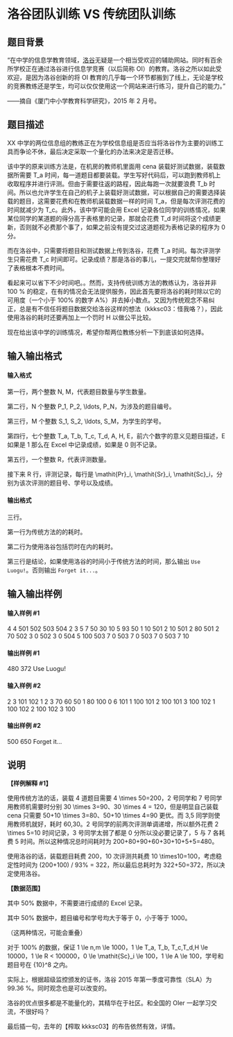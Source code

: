 
# 洛谷团队训练 VS 传统团队训练
## 题目背景
“在中学的信息学教育领域，[洛谷](/)无疑是一个相当受欢迎的辅助网站。同时有百余所学校正在通过洛谷进行信息学竞赛（以后简称 OI）的教育。洛谷之所以如此受欢迎，是因为洛谷创新的将 OI 教育的几乎每一个环节都搬到了线上，无论是学校的竞赛教练还是学生，均可以仅仅使用这一个网站来进行练习，提升自己的能力。”


——摘自《厦门中小学教育科学研究》，2015 年 2 月号。

## 题目描述
XX 中学的两位信息组的教练正在为学校信息组是否应当将洛谷作为主要的训练工具而争论不休，最后决定采取一个量化的办法来决定是否迁移。

该中学的原来训练方法是，在机房的教师机里面用 cena 装载好测试数据，装载数据所需要 T_a 时间，每一道题目都要装载。学生写好代码后，可以跑到教师机上收取程序并进行评测。但由于需要往返的路程，因此每跑一次就要浪费 T_b 时间。所以也允许学生在自己的机子上装载好测试数据，可以根据自己的需要选择装载的题目，这需要花费和在教师机装载数据一样的时间 T_a，但是每次评测花费的时间就减少为 T_c。此外，该中学可能会用 Excel 记录各位同学的训练情况，如果某位同学的某道题的得分高于表格里的记录，那就会花费 T_d 时间将这个成绩更新，否则就不必费那个事了，如果之前没有提交过这道题视为表格记录的程序为 0 分。

而在洛谷中，只需要将题目和测试数据上传到洛谷，花费 T_a 时间。每次评测学生只需花费 T_c 时间即可。记录成绩？那是洛谷的事儿，一提交完就帮你整理好了表格根本不费时间。

看起来可以省下不少时间吧。。然而，支持传统训练方法的教练认为，洛谷并非 100 \% 的稳定，在有的情况会无法提供服务，因此首先要将洛谷的耗时除以它的可用度（一个小于 100\% 的数字 A\%）并去掉小数点。又因为传统观念不易纠正，总是有不信任将题目数据交给洛谷这样的想法（kkksc03：怪我咯？），因此使用洛谷的耗时还要再加上一个罚时 H 以做公平比较。

现在给出该中学的训练情况，希望你帮两位教练分析一下到底该如何选择。
## 输入输出格式
#### 输入格式

第一行，两个整数 N, M，代表题目数量与学生数量。

第二行，N 个整数 P_1, P_2, \ldots, P_N，为涉及的题目编号。

第三行，M 个整数 S_1, S_2, \ldots, S_M，为学生的学号。

第四行，七个整数 T_a, T_b, T_c, T_d, A, H, E，前六个数字的意义见题目描述，E 如果是 1 那么在 Excel 中记录成绩，如果是 0 则不记录。

第五行，一个整数 R，代表评测数量。

接下来 R 行，评测记录，每行是 \mathit{Pr}_i, \mathit{Sr}_i, \mathit{Sc}_i，分别为该次评测的题目号、学号以及成绩。
#### 输出格式

三行。

第一行为传统方法的的耗时。

第二行为使用洛谷包括罚时在内的耗时。

第三行是结论，如果使用洛谷的时间小于传统方法的时间，那么输出 `Use Luogu!`。否则输出 `Forget it...`。
## 输入输出样例
#### 输入样例 #1
4 4
501 502 503 504
2 3 5 7
50 30 10 5 93 50 1
10
501 2 10
501 2 80
501 2 70
502 3 0
502 3 0
504 5 100
503 7 0
503 7 0
503 7 0
503 7 10

#### 输出样例 #1
480
372
Use Luogu!

#### 输入样例 #2
2 3
101 102
1 2 3
70 60 50 1 80 100 0
6
101 1 100
101 2 100
101 3 100
102 1 100
102 2 100
102 3 100

#### 输出样例 #2
500
650
Forget it...

## 说明
**【样例解释 #1】**

使用传统方法的话，装载 4 道题目需要 4 \times 50=200，2 号同学和 7 号同学用教师机需要时分别 30 \times 3=90、30 \times 4 = 120，但是明显自己装载 cena 只需要 50+10 \times 3=80、50+10 \times 4=90 更优。而 3,5 同学则使用教师机就好，耗时 60,30。2 号同学的前两次评测单调递增，所以额外花费 2 \times 5=10 时间记录，3 号同学太弱了都是 0 分所以没必要记录了，5 与 7 各耗费 5 时间。所以这种情况总时间耗时为 200+80+90+60+30+10+5+5=480。

使用洛谷的话，装载题目耗费 200，10 次评测共耗费 10 \times10=100，考虑稳定性时间为 (200+100) / 93\% = 322，所以最后总耗时为 322+50=372，所以决定使用洛谷。

**【数据范围】**

其中 50\% 数据中，不需要进行成绩的 Excel 记录。

其中 50\% 数据中，题目编号和学号均大于等于 0，小于等于 1000。

（这两种情况，可能会重叠）

对于 100\% 的数据，保证 1 \le n,m \le 1000，1 \le T_a, T_b, T_c,T_d,H \le 10000，1 \le R &lt; 100000，0 \le \mathit{Sc}_i \le 100，1 \le A \le 100，学号和题目号在 {10}^8 之内。

实际上，根据超级监控颁发的证书，洛谷 2015 年第一季度可靠性（SLA）为 99.36 \%。同时观念也是可以改变的。

洛谷的优点很多都是不能量化的，其精华在于社区。和全国的 OIer 一起学习交流，不很好吗？

最后插一句，去年的【榨取 kkksc03】的布告依然有效，详情。
